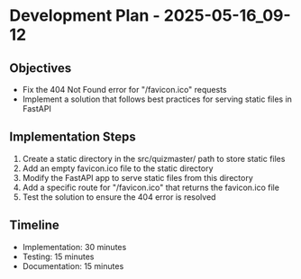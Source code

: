 # Development Plan - 2025-05-16_09-12

## Objectives
- Fix the 404 Not Found error for "/favicon.ico" requests
- Implement a solution that follows best practices for serving static files in FastAPI

## Implementation Steps
1. Create a static directory in the src/quizmaster/ path to store static files
2. Add an empty favicon.ico file to the static directory
3. Modify the FastAPI app to serve static files from this directory
4. Add a specific route for "/favicon.ico" that returns the favicon.ico file
5. Test the solution to ensure the 404 error is resolved

## Timeline
- Implementation: 30 minutes
- Testing: 15 minutes
- Documentation: 15 minutes
